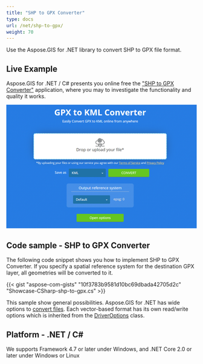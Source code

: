 ```yaml
---
title: "SHP to GPX Converter"
type: docs
url: /net/shp-to-gpx/
weight: 70
---
```


Use the Aspose.GIS for .NET library to convert SHP to GPX file format.

## **Live Example**

Aspose.GIS for .NET / C# presents you online free the ["SHP to GPX Converter"](https://products.aspose.app/gis/conversion/shp-to-gpx) application, where you may to investigate the functionality and quality it works.

![SHP to GPX Converter App](conversion.png)

## **Code sample - SHP to GPX Converter**

The following code snippet shows you how to implement SHP to GPX Converter. If you specify a spatial reference system for the destination GPX layer, all geometries will be converted to it. 

{{< gist "aspose-com-gists" "10f3783b9581d10bc69dbada42705d2c" "Showcase-CSharp-shp-to-gpx.cs" >}}

This sample show general possibilities. Aspose.GIS for .NET has wide options to [convert files](https://docs.aspose.com/gis/net/vector-layers/). Each vector-based format has its own read/write options which is inherited from the [DriverOptions](https://apireference.aspose.com/gis/net/aspose.gis/driveroptions) class.

## **Platform - .NET / C#**

We supports Framework 4.7 or later under Windows, and .NET Core 2.0 or later under Windows or Linux
